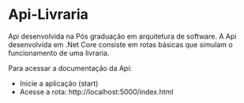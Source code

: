 # Api-Livraria
Api desenvolvida na Pós graduação em arquitetura de software. A Api desenvolvida em .Net Core consiste em rotas básicas que simulam o funcionamento de uma livraria.

Para acessar a documentação da Api:
 - Inicie a aplicação (start)
 - Acesse a rota: http://localhost:5000/index.html
